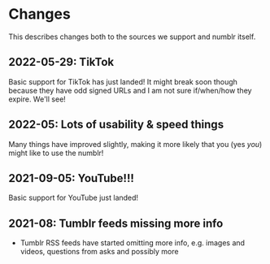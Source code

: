 # Changes

This describes changes both to the sources we support and numblr itself.

## 2022-05-29: TikTok

Basic support for TikTok has just landed!  It might break soon though because
they have odd signed URLs and I am not sure if/when/how they expire.  We'll
see!

## 2022-05: Lots of usability & speed things

Many things have improved slightly, making it more likely that you (yes _you_)
might like to use the numblr!

## 2021-09-05: YouTube!!!

Basic support for YouTube just landed!

## 2021-08: Tumblr feeds missing more info

- Tumblr RSS feeds have started omitting more info, e.g. images and
  videos, questions from asks and possibly more
